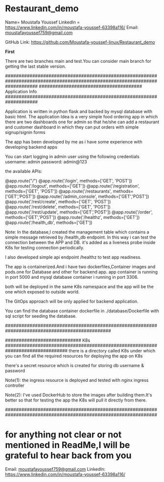 # Restaurant_demo

Name= Moustafa Youssef
LinkedIn = https://www.linkedin.com/in/moustafa-youssef-63398a116/
Email: moustafayoussef759@gmail.com



GitHub Link: https://github.com/Moustafa-youssef-linux/Restaurant_demo



**First**

There are two branches main and test.You can consider main branch for getting the last stable version.

############################################################################################################################
###################################### Application Info ####################################################################

Application is written in python flask and backed by mysql database with basic html.
The application Idea is a very simple food ordering app in which there are two dashboards one for admin so that he/she can add a restaurant and customer dashboard in which they can put orders with simple signup/signin forms

The app has been developed by me as i have some experience with developing backend apps


You can start logging in admin user using the following credentials
username: admin
password: admin@123



the available APIs:

@app.route("/")
@app.route('/login', methods=['GET', 'POST'])
@app.route('/logout', methods=['GET'])
@app.route('/registration', methods=['GET', 'POST'])
@app.route('/restaurants', methods=['GET','POST'])
@app.route('/admin_console', methods=['GET','POST'])
@app.route('/rest/create', methods=['GET', 'POST'])
@app.route('/rest/delete', methods=['GET', 'POST'])
@app.route('/rest/update', methods=['GET','POST'])
@app.route('/order', methods=['GET','POST'])
@app.route('/healthz', methods=['GET'])
@app.route('/health_db', methods=['GET'])


Note: 
In the database,I created the management table which contains a simple 
message retrieved by /health_db endpoint. In this way i can test the connection between the APP and DB.
it's added as a liveness probe inside K8s for testing connection periodically.

I also developed simple api endpoint /healthz to test app readiness.

The app is containerized.And i have two dockerfiles,Container images and pods.one for Database and other for backend app.
app container is running in port 5000 and mysql database container i running in port 3306.

both will be deployed in the same K8s namespace and the app will be the one which exposed to outside world. 

The GitOps approach will be only applied for backend application.

You can find the database container dockerfile in ./database/Dockerfile with sql script for seeding the database.

###############################################################################################

############################ K8s ###############################################################################
there is a directory called K8s under which you can find all the required resources for deploying the app on K8s

there's a secret resource which is created for storing db username & password

Note(1):
the ingress resource is deployed and tested with nginx ingress controller

Note(2):
I've used DockerHub to store the images after building them.It's better so that for testing the app the K8s will pull it directly from there.

################################################################################################################


# for anything not clear or not mentioned in ReadMe,I will be grateful to hear back from you

Email: moustafayoussef759@gmail.com
LinkedIn: https://www.linkedin.com/in/moustafa-youssef-63398a116/




